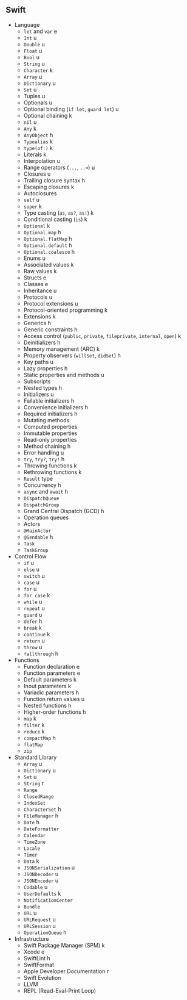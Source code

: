 ## Swift

- Language
  - `let` and `var` e
  - `Int` u
  - `Double` u
  - `Float` u
  - `Bool` u
  - `String` u
  - `Character` k
  - `Array` u
  - `Dictionary` u
  - `Set` u
  - Tuples u
  - Optionals u
  - Optional binding (`if let`, `guard let`) u
  - Optional chaining k
  - `nil` u
  - `Any` k
  - `AnyObject` h
  - `Typealias` k
  - `type(of:)` k
  - Literals k
  - Interpolation u
  - Range operators (`...`, `..<`) u
  - Closures u
  - Trailing closure syntax h
  - Escaping closures k
  - Autoclosures
  - `self` u
  - `super` k
  - Type casting (`as`, `as?`, `as!`) k
  - Conditional casting (`is`) k
  - `Optional` k
  - `Optional.map` h
  - `Optional.flatMap` h
  - `Optional.default` h
  - `Optional.coalesce` h
  - Enums u
  - Associated values k
  - Raw values k
  - Structs e
  - Classes e
  - Inheritance u
  - Protocols u
  - Protocol extensions u
  - Protocol-oriented programming k
  - Extensions k
  - Generics h
  - Generic constraints h
  - Access control (`public`, `private`, `fileprivate`, `internal`, `open`) k
  - Deinitializers h
  - Memory management (ARC) k
  - Property observers (`willSet`, `didSet`) h
  - Key paths u
  - Lazy properties h
  - Static properties and methods u
  - Subscripts 
  - Nested types h
  - Initializers u
  - Failable initializers h
  - Convenience initializers h
  - Required initializers h
  - Mutating methods
  - Computed properties
  - Immutable properties
  - Read-only properties
  - Method chaining h
  - Error handling u
  - `try`, `try?`, `try!` h
  - Throwing functions k
  - Rethrowing functions k
  - `Result` type 
  - Concurrency h
  - `async` and `await` h
  - `DispatchQueue`
  - `DispatchGroup`
  - Grand Central Dispatch (GCD) h
  - Operation queues
  - Actors
  - `@MainActor`
  - `@Sendable` h
  - `Task`
  - `TaskGroup`
- Control Flow
  - `if` u
  - `else` u
  - `switch` u
  - `case` u
  - `for` u
  - `for case` k
  - `while` u
  - `repeat` u
  - `guard` u
  - `defer` h
  - `break` k
  - `continue` k
  - `return` u
  - `throw` u
  - `fallthrough` h
- Functions
  - Function declaration e
  - Function parameters e
  - Default parameters k
  - Inout parameters k
  - Variadic parameters h
  - Function return values u
  - Nested functions h
  - Higher-order functions h
  - `map` k
  - `filter` k
  - `reduce` k
  - `compactMap` h
  - `flatMap`
  - `zip`
- Standard Library
  - `Array` u
  - `Dictionary` u
  - `Set` u
  - `String` r
  - `Range`
  - `ClosedRange`
  - `IndexSet`
  - `CharacterSet` h
  - `FileManager` h
  - `Date` h
  - `DateFormatter`
  - `Calendar`
  - `TimeZone`
  - `Locale`
  - `Timer`
  - `Data` k
  - `JSONSerialization` u
  - `JSONDecoder` u
  - `JSONEncoder` u
  - `Codable` u
  - `UserDefaults` k
  - `NotificationCenter`
  - `Bundle`
  - `URL` u
  - `URLRequest` u
  - `URLSession` u
  - `OperationQueue` h
- Infrastructure
  - Swift Package Manager (SPM) k
  - Xcode e
  - SwiftLint h
  - SwiftFormat
  - Apple Developer Documentation r
  - Swift Evolution
  - LLVM
  - REPL (Read-Eval-Print Loop)
